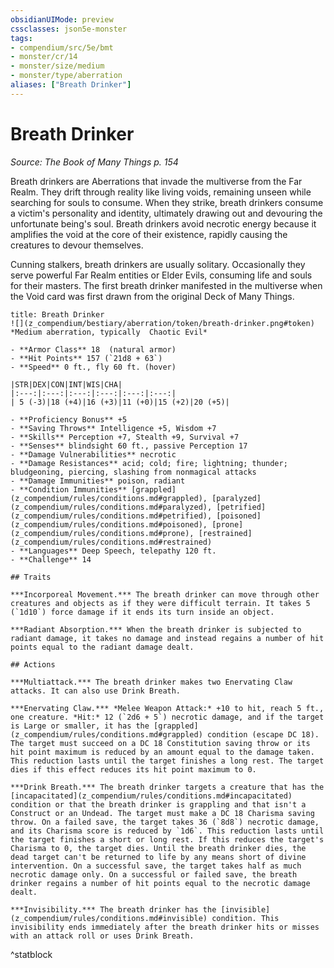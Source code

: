 ```yaml
---
obsidianUIMode: preview
cssclasses: json5e-monster
tags:
- compendium/src/5e/bmt
- monster/cr/14
- monster/size/medium
- monster/type/aberration
aliases: ["Breath Drinker"]
---
```

# Breath Drinker
*Source: The Book of Many Things p. 154*  

Breath drinkers are Aberrations that invade the multiverse from the Far Realm. They drift through reality like living voids, remaining unseen while searching for souls to consume. When they strike, breath drinkers consume a victim's personality and identity, ultimately drawing out and devouring the unfortunate being's soul. Breath drinkers avoid necrotic energy because it amplifies the void at the core of their existence, rapidly causing the creatures to devour themselves.

Cunning stalkers, breath drinkers are usually solitary. Occasionally they serve powerful Far Realm entities or Elder Evils, consuming life and souls for their masters. The first breath drinker manifested in the multiverse when the Void card was first drawn from the original Deck of Many Things.

```ad-statblock
title: Breath Drinker
![](z_compendium/bestiary/aberration/token/breath-drinker.png#token)
*Medium aberration, typically  Chaotic Evil*

- **Armor Class** 18  (natural armor)
- **Hit Points** 157 (`21d8 + 63`)
- **Speed** 0 ft., fly 60 ft. (hover)

|STR|DEX|CON|INT|WIS|CHA|
|:---:|:---:|:---:|:---:|:---:|:---:|
| 5 (-3)|18 (+4)|16 (+3)|11 (+0)|15 (+2)|20 (+5)|

- **Proficiency Bonus** +5
- **Saving Throws** Intelligence +5, Wisdom +7
- **Skills** Perception +7, Stealth +9, Survival +7
- **Senses** blindsight 60 ft., passive Perception 17
- **Damage Vulnerabilities** necrotic
- **Damage Resistances** acid; cold; fire; lightning; thunder; bludgeoning, piercing, slashing from nonmagical attacks
- **Damage Immunities** poison, radiant
- **Condition Immunities** [grappled](z_compendium/rules/conditions.md#grappled), [paralyzed](z_compendium/rules/conditions.md#paralyzed), [petrified](z_compendium/rules/conditions.md#petrified), [poisoned](z_compendium/rules/conditions.md#poisoned), [prone](z_compendium/rules/conditions.md#prone), [restrained](z_compendium/rules/conditions.md#restrained)
- **Languages** Deep Speech, telepathy 120 ft.
- **Challenge** 14

## Traits

***Incorporeal Movement.*** The breath drinker can move through other creatures and objects as if they were difficult terrain. It takes 5 (`1d10`) force damage if it ends its turn inside an object.

***Radiant Absorption.*** When the breath drinker is subjected to radiant damage, it takes no damage and instead regains a number of hit points equal to the radiant damage dealt.

## Actions

***Multiattack.*** The breath drinker makes two Enervating Claw attacks. It can also use Drink Breath.

***Enervating Claw.*** *Melee Weapon Attack:* +10 to hit, reach 5 ft., one creature. *Hit:* 12 (`2d6 + 5`) necrotic damage, and if the target is Large or smaller, it has the [grappled](z_compendium/rules/conditions.md#grappled) condition (escape DC 18). The target must succeed on a DC 18 Constitution saving throw or its hit point maximum is reduced by an amount equal to the damage taken. This reduction lasts until the target finishes a long rest. The target dies if this effect reduces its hit point maximum to 0.

***Drink Breath.*** The breath drinker targets a creature that has the [incapacitated](z_compendium/rules/conditions.md#incapacitated) condition or that the breath drinker is grappling and that isn't a Construct or an Undead. The target must make a DC 18 Charisma saving throw. On a failed save, the target takes 36 (`8d8`) necrotic damage, and its Charisma score is reduced by `1d6`. This reduction lasts until the target finishes a short or long rest. If this reduces the target's Charisma to 0, the target dies. Until the breath drinker dies, the dead target can't be returned to life by any means short of divine intervention. On a successful save, the target takes half as much necrotic damage only. On a successful or failed save, the breath drinker regains a number of hit points equal to the necrotic damage dealt.

***Invisibility.*** The breath drinker has the [invisible](z_compendium/rules/conditions.md#invisible) condition. This invisibility ends immediately after the breath drinker hits or misses with an attack roll or uses Drink Breath.
```
^statblock